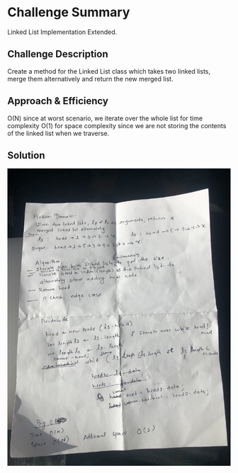 # Challenge Summary
Linked List Implementation Extended.

## Challenge Description
Create a method for the Linked List class which takes two linked lists, merge them alternatively and return the new merged list.

## Approach & Efficiency
<!-- What approach did you take? Why? What is the Big O space/time for this approach? -->
O(N) since at worst scenario, we iterate over the whole list for time complexity
O(1) for space complexity since we are not storing the contents of the linked list when we traverse.
## Solution
<!-- Embedded whiteboard image -->
![](../assets/challenge-8.jpg)
